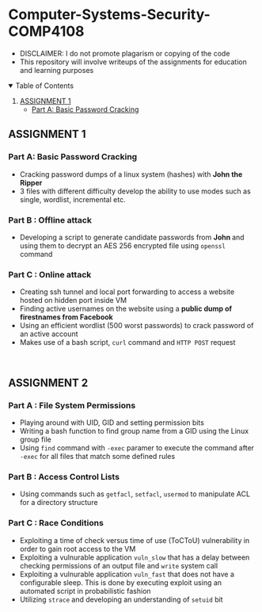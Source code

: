 # Computer-Systems-Security-COMP4108

- DISCLAIMER: I do not promote plagarism or copying of the code
- This repository will involve writeups of the assignments for education and learning purposes 

<!-- TABLE OF CONTENTS -->
<details open="open">
  <summary>Table of Contents</summary>
  <ol>
    <li>
      <a href="#assignment-1">ASSIGNMENT 1</a>
      <ul>
        <li><a href="#part-a:-basic-password-cracking"> Part A: Basic Password Cracking</a></li>
      </ul>
    </li>
  </ol>
</details>


## ASSIGNMENT 1
### Part A: Basic Password Cracking
- Cracking password dumps of a linux system (hashes) with <b>John the Ripper</b>
- 3 files with different difficulty develop the ability to use modes such as single, wordlist, incremental etc. 

### Part B : Offline attack
- Developing a script to generate candidate passwords from <b> John </b> and using them to decrypt an AES 256 encrypted file using ```openssl``` command

### Part C : Online attack
- Creating ssh tunnel and local port forwarding to access a website hosted on hidden port inside VM
- Finding active usernames on the website using a <b> public dump of firestnames from Facebook </b> 
- Using an efficient wordlist (500 worst passwords) to crack password of an active account
- Makes use of a bash script, ```curl``` command and ```HTTP POST``` request

<br>

## ASSIGNMENT 2
### Part A : File System Permissions 
- Playing around with UID, GID and setting permission bits 
- Writing a bash function to find group name from a GID using the Linux group file
- Using ```find``` command with ```-exec``` paramer to execute the command after ```-exec``` for all files that match some defined rules

### Part B : Access Control Lists
- Using commands such as ```getfacl```, ```setfacl```, ```usermod``` to manipulate ACL for a directory structure

### Part C : Race Conditions
- Exploiting a  time of check versus time of use (ToCToU) vulnerability in order to gain root access to the VM 
- Exploiting a vulnurable application ```vuln_slow``` that has a delay between checking permissions of an output file and ```write``` system call
- Exploiting a vulnurable application ```vuln_fast``` that does not have a configurable sleep. This is done by executing exploit using an automated script in probabilistic fashion
- Utilizing ```strace``` and developing an understanding of ```setuid``` bit 

